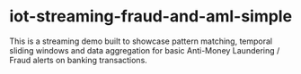 # iot-streaming-fraud-and-aml-simple
This is a streaming demo built to showcase pattern matching, temporal sliding windows and data aggregation for basic Anti-Money Laundering / Fraud alerts on banking transactions.
